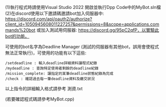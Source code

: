 (1)執行程式時請使用Visual Studio 2022 開啟並執行Dpp Code中的MyBot.sln檔
(2)在discord使用以下邀請碼邀請bot加入伺服器中: https://discord.com/api/oauth2/authorize?client_id=1050945608011227257&permissions=8&scope=applications.commands%20bot
或加入測試用伺服器: https://discord.gg/95pC2qfP，以實驗此bot的功能。

可使用的bot名字為Deadline Manager (測試的伺服器有其他bot，誤用會使程式無法正常執行)，可使用的功能有以下這些:

    /setdeadline : 輸入deadline詳細資料讓程式紀錄 
    /mydeadline : 查詢特定使用者剩餘的deadline紀錄
    /mission_complete: 讓指定的某筆deadline狀態紀錄為完成
    /check : 確認過去每一筆deadline資料及繳交狀況

以上指令的詳細輸入格式請參考 測資.txt

(若要確認程式碼請參考MyBot.cpp)
